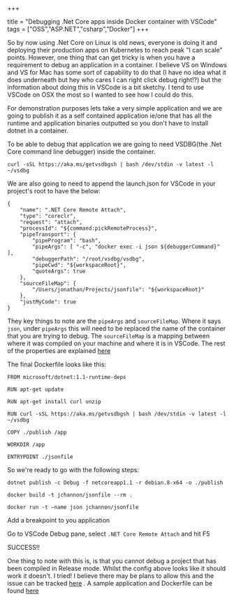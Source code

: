 +++

title = "Debugging .Net Core apps inside Docker container with VSCode"
tags = ["OSS","ASP.NET","csharp","Docker"]
+++

So by now using .Net Core on Linux is old news, everyone is doing it and deploying their production apps on Kubernetes to reach peak "I can scale" points.  However, one thing that can get tricky is when you have a requirement to debug an application in a container.  I believe VS on Windows and VS for Mac has some sort of capability to do that (I have no idea what it does underneath but hey who cares I can right click debug right!?) but the information about doing this in VSCode is a bit sketchy.  I tend to use VSCode on OSX the most so I wanted to see how I could do this.

For demonstration purposes lets take a very simple application and we are going to publish it as a self contained application ie/one that has all the runtime and application binaries outputted so you don't have to install dotnet in a container.

To be able to debug that application we are going to need VSDBG(the .Net Core command line debugger) inside the container.

`curl -sSL https://aka.ms/getvsdbgsh | bash /dev/stdin -v latest -l ~/vsdbg`

We are also going to need to append the launch.json for VSCode in your project's root to have the below:


    {
        "name": ".NET Core Remote Attach",
        "type": "coreclr",
        "request": "attach",
        "processId": "${command:pickRemoteProcess}",
        "pipeTransport": {
            "pipeProgram": "bash",
            "pipeArgs": [ "-c", "docker exec -i json ${debuggerCommand}" ],
            "debuggerPath": "/root/vsdbg/vsdbg",
            "pipeCwd": "${workspaceRoot}",
            "quoteArgs": true
        },
        "sourceFileMap": {
            "/Users/jonathan/Projects/jsonfile": "${workspaceRoot}"
        },
        "justMyCode": true
    }


<!--more-->

They key things to note are the `pipeArgs` and `sourceFileMap`. Where it says `json`, under `pipeArgs` this will need to be replaced the name of the container that you are trying to debug.  The `sourceFileMap` is a mapping between where it was compiled on your machine and where it is in VSCode.  The rest of the properties are explained [here](https://github.com/OmniSharp/omnisharp-vscode/wiki/Attaching-to-remote-processes#configuring-launchjson) 

The final Dockerfile looks like this:


    FROM microsoft/dotnet:1.1-runtime-deps

    RUN apt-get update

    RUN apt-get install curl unzip

    RUN curl -sSL https://aka.ms/getvsdbgsh | bash /dev/stdin -v latest -l ~/vsdbg

    COPY ./publish /app

    WORKDIR /app

    ENTRYPOINT ./jsonfile


So we're ready to go with the following steps:

`dotnet publish -c Debug -f netcoreapp1.1 -r debian.8-x64 -o ./publish`


`docker build -t jchannon/jsonfile --rm .` 

`docker run -t —name json jchannon/jsonfile`

Add a breakpoint to you application

Go to VSCode Debug pane, select `.NET Core Remote Attach` and hit F5

SUCCESS!!

One thing to note with this is, is that you cannot debug a project that has been compiled in Release mode.  Whilst the config above looks like it should work it doesn't. I tried! I believe there may be plans to allow this and the issue can be tracked [here](https://github.com/OmniSharp/omnisharp-vscode/issues/220) .  A sample application and Dockerfile can be found [here](https://github.com/jchannon/DockerDebug) 
